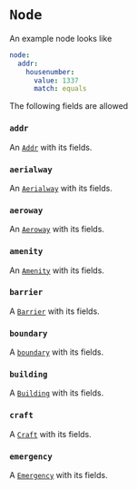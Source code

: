# `Node`

An example node looks like

```yml
node:
  addr:
    housenumber:
      value: 1337
      match: equals
```

The following fields are allowed

### `addr`

An [`Addr`](./addr.md) with its fields.

### `aerialway`

An [`Aerialway`](./aerialway.md) with its fields.

### `aeroway`

An [`Aeroway`](./aeroway.md) with its fields.

### `amenity`

An [`Amenity`](./amenity.md) with its fields.

### `barrier`

A [`Barrier`](./barrier.md) with its fields.

### `boundary`

A [`boundary`](./boundary.md) with its fields.

### `building`

A [`Building`](./building.md) with its fields.

### `craft`

A [`Craft`](./craft.md) with its fields.

### `emergency`

A [`Emergency`](./emergency.md) with its fields.
